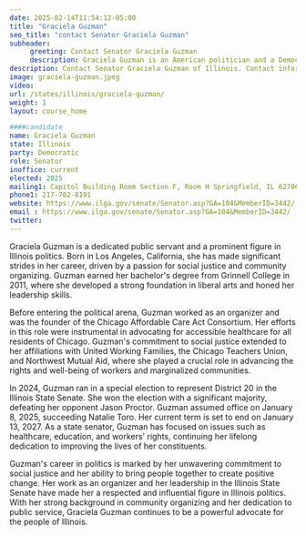 ```yaml
---
date: 2025-02-14T11:54:12-05:00
title: "Graciela Guzman"
seo_title: "contact Senator Graciela Guzman"
subheader:
     greeting: Contact Senator Graciela Guzman
     description: Graciela Guzman is an American politician and a Democratic member of the Illinois State Senate, representing District 20. She assumed office on January 8, 2025. Her current term ends on January 13, 2027.
description: Contact Senator Graciela Guzman of Illinois. Contact information for Graciela Guzman includes email address, phone number, and mailing address.
image: graciela-guzman.jpeg
video:
url: /states/illinois/graciela-guzman/
weight: 1
layout: course_home

####candidate
name: Graciela Guzman
state: Illinois
party: Democratic
role: Senator
inoffice: current
elected: 2025
mailing1: Capitol Building Room Section F, Room H Springfield, IL 62706
phone1: 217-782-8191
website: https://www.ilga.gov/senate/Senator.asp?GA=104&MemberID=3442/
email : https://www.ilga.gov/senate/Senator.asp?GA=104&MemberID=3442/
twitter: 
---
```

Graciela Guzman is a dedicated public servant and a prominent figure in Illinois politics. Born in Los Angeles, California, she has made significant strides in her career, driven by a passion for social justice and community organizing. Guzman earned her bachelor's degree from Grinnell College in 2011, where she developed a strong foundation in liberal arts and honed her leadership skills.

Before entering the political arena, Guzman worked as an organizer and was the founder of the Chicago Affordable Care Act Consortium. Her efforts in this role were instrumental in advocating for accessible healthcare for all residents of Chicago. Guzman's commitment to social justice extended to her affiliations with United Working Families, the Chicago Teachers Union, and Northwest Mutual Aid, where she played a crucial role in advancing the rights and well-being of workers and marginalized communities.

In 2024, Guzman ran in a special election to represent District 20 in the Illinois State Senate. She won the election with a significant majority, defeating her opponent Jason Proctor. Guzman assumed office on January 8, 2025, succeeding Natalie Toro. Her current term is set to end on January 13, 2027. As a state senator, Guzman has focused on issues such as healthcare, education, and workers' rights, continuing her lifelong dedication to improving the lives of her constituents.

Guzman's career in politics is marked by her unwavering commitment to social justice and her ability to bring people together to create positive change. Her work as an organizer and her leadership in the Illinois State Senate have made her a respected and influential figure in Illinois politics. With her strong background in community organizing and her dedication to public service, Graciela Guzman continues to be a powerful advocate for the people of Illinois.
